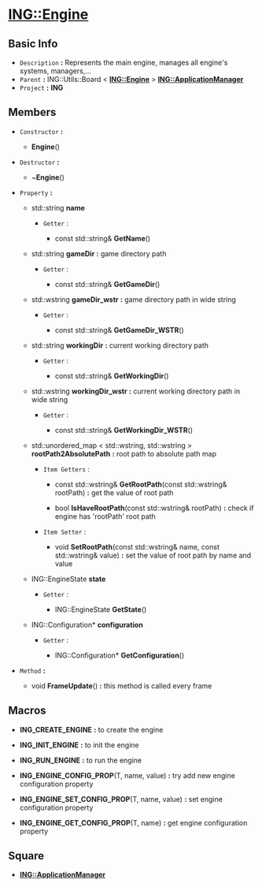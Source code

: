 
# [**ING::Engine**](./..//ING\Engine.md) #
                
## **Basic Info** ##
- `Description` **:** Represents the main engine, manages all engine's systems, managers,...
- `Parent` **:** ING::Utils::Board  <  [**ING::Engine**](./..//ING\Engine.md)  >  [**ING::ApplicationManager**](./..//ING\ApplicationManager.md)
- `Project` **:** **ING**
                    
## **Members** ##
                            
- `Constructor` **:**
                    
    + **Engine**() 
                        
                            
- `Destructor` **:**
                
    + ~**Engine**() 
                    
                
- `Property` **:**
    
                
    + std::string **name** 
        
                    
        + `Getter` :
                                            
                                
            + const std::string& **GetName**() 
                                    
                                
    + std::string **gameDir**  **:** game directory path
        
                    
        + `Getter` :
                                            
                                
            + const std::string& **GetGameDir**() 
                                    
                                
    + std::wstring **gameDir_wstr**  **:** game directory path in wide string
        
                    
        + `Getter` :
                                            
                                
            + const std::string& **GetGameDir_WSTR**() 
                                    
                                
    + std::string **workingDir**  **:** current working directory path
        
                    
        + `Getter` :
                                            
                                
            + const std::string& **GetWorkingDir**() 
                                    
                                
    + std::wstring **workingDir_wstr**  **:** current working directory path in wide string
        
                    
        + `Getter` :
                                            
                                
            + const std::string& **GetWorkingDir_WSTR**() 
                                    
                                
    + std::unordered_map < std::wstring, std::wstring >  **rootPath2AbsolutePath**  **:** root path to absolute path map
        
                    
        + `Item Getters` :
                                    
                                
            + const std::wstring& **GetRootPath**(const std::wstring& rootPath)  **:** get the value of root path
                                    
                                
            + bool **IsHaveRootPath**(const std::wstring& rootPath)  **:** check if engine has 'rootPath' root path
                                    
                                
        + `Item Setter` :
                                            
                                
            + void **SetRootPath**(const std::wstring& name, const std::wstring& value)  **:** set the value of root path by name and value
                                    
                                
    + ING::EngineState **state** 
        
                    
        + `Getter` :
                                            
                                
            + ING::EngineState **GetState**() 
                                    
                                
    + ING::Configuration* **configuration** 
        
                    
        + `Getter` :
                                            
                                
            + ING::Configuration* **GetConfiguration**() 
                                    
                                
- `Method` **:**
    
                
    + void **FrameUpdate**()  **:** this method is called every frame
                        
                            
## **Macros** ##
                    
+ **ING_CREATE_ENGINE**  **:** to create the engine
                        
                    
+ **ING_INIT_ENGINE**  **:** to init the engine
                        
                    
+ **ING_RUN_ENGINE**  **:** to run the engine
                        
                    
+ **ING_ENGINE_CONFIG_PROP**(T, name, value)  **:** try add new engine configuration property
                        
                    
+ **ING_ENGINE_SET_CONFIG_PROP**(T, name, value)  **:** set engine configuration property
                        
                    
+ **ING_ENGINE_GET_CONFIG_PROP**(T, name)  **:** get engine configuration property
                        
                            
## **Square** ##
                    
+ [**ING::ApplicationManager**](./..//ING\ApplicationManager.md)
                        
                    
